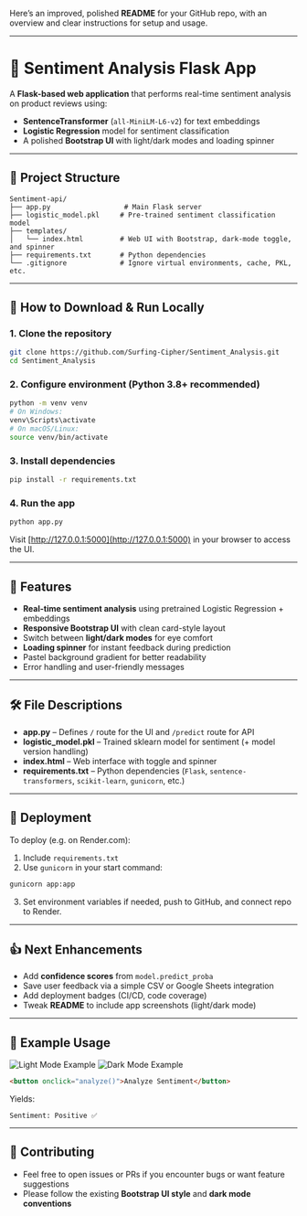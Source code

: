 Here’s an improved, polished **README** for your GitHub repo, with an overview and clear instructions for setup and usage.

---

# 🧠 Sentiment Analysis Flask App

A **Flask-based web application** that performs real-time sentiment analysis on product reviews using:

- **SentenceTransformer** (`all‑MiniLM‑L6‑v2`) for text embeddings
- **Logistic Regression** model for sentiment classification
- A polished **Bootstrap UI** with light/dark modes and loading spinner

---

## 📂 Project Structure

```
Sentiment-api/
├── app.py                  # Main Flask server
├── logistic_model.pkl     # Pre-trained sentiment classification model
├── templates/
│   └── index.html         # Web UI with Bootstrap, dark-mode toggle, and spinner
├── requirements.txt       # Python dependencies
└── .gitignore             # Ignore virtual environments, cache, PKL, etc.
```

---

## 🚀 How to Download & Run Locally

### 1. Clone the repository

```bash
git clone https://github.com/Surfing-Cipher/Sentiment_Analysis.git
cd Sentiment_Analysis
```

### 2. Configure environment (Python 3.8+ recommended)

```bash
python -m venv venv
# On Windows:
venv\Scripts\activate
# On macOS/Linux:
source venv/bin/activate
```

### 3. Install dependencies

```bash
pip install -r requirements.txt
```

### 4. Run the app

```bash
python app.py
```

Visit [http://127.0.0.1:5000](http://127.0.0.1:5000) in your browser to access the UI.

---

## 🎯 Features

- **Real-time sentiment analysis** using pretrained Logistic Regression + embeddings
- **Responsive Bootstrap UI** with clean card-style layout
- Switch between **light/dark modes** for eye comfort
- **Loading spinner** for instant feedback during prediction
- Pastel background gradient for better readability
- Error handling and user-friendly messages

---

## 🛠️ File Descriptions

- **app.py** – Defines `/` route for the UI and `/predict` route for API
- **logistic_model.pkl** – Trained sklearn model for sentiment (+ model version handling)
- **index.html** – Web interface with toggle and spinner
- **requirements.txt** – Python dependencies (`Flask`, `sentence-transformers`, `scikit-learn`, `gunicorn`, etc.)

---

## 🔧 Deployment

To deploy (e.g. on Render.com):

1. Include `requirements.txt`
2. Use `gunicorn` in your start command:

```bash
gunicorn app:app
```

3. Set environment variables if needed, push to GitHub, and connect repo to Render.

---

## 👍 Next Enhancements

- Add **confidence scores** from `model.predict_proba`
- Save user feedback via a simple CSV or Google Sheets integration
- Add deployment badges (CI/CD, code coverage)
- Tweak **README** to include app screenshots (light/dark mode)

---

## 📝 Example Usage

![Light Mode Example](screenshots/light_mode.png)
![Dark Mode Example](screenshots/dark_mode.png)

```html
<button onclick="analyze()">Analyze Sentiment</button>
```

Yields:

```
Sentiment: Positive ✅
```

---

## 🤝 Contributing

- Feel free to open issues or PRs if you encounter bugs or want feature suggestions
- Please follow the existing **Bootstrap UI style** and **dark mode conventions**
